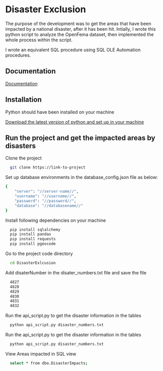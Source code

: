 
# Disaster Exclusion

The purpose of the development was to get the areas that have been impacted by a national disaster, after it has been hit.
Intially, I wrote this python script to analyze the OpenFema dataset, then implemented the whole process within the script.

I wrote an equivalent SQL procedure using SQL OLE Automation procedures.


## Documentation

[Documentation](https://ullafayette.sharepoint.com/sites/UniversityAdvancementDeptTeam/SitePages/Disaster-Protocol-API-Script.aspx)

## Installation

Python should have been installed on your machine

[Download the latest version of python and set up in your machine](https://www.python.org/downloads/)

## Run the project and get the impacted areas by disasters

Clone the project

```bash
  git clone https://link-to-project
```

Set up database environments in the database_config.json file as below:

```bash
{
    "server": "//server-name//",
    "username": "//username//",
    "password": "//password//",
    "database": "//databasename//"
}

```

Install following dependencies on your machine

```bash
  pip install sqlalchemy
  pip install pandas
  pip install requests
  pip install pgeocode
```

Go to the project code directory

```bash
  cd DisasterExlcusion
```

Add disaterNumber in the disater_numbers.txt file and save the file

```bash
  4827
  4828
  4829
  4830
  4831
  4832
```

Run the api_script.py to get the disaster information in the tables

```bash
  python api_script.py disaster_numbers.txt
```

Run the api_script.py to get the disaster information in the tables

```bash
  python api_script.py disaster_numbers.txt
```

View Areas impacted in SQL view

```bash
  select * from dbo.DisasterImpacts;
```




    

